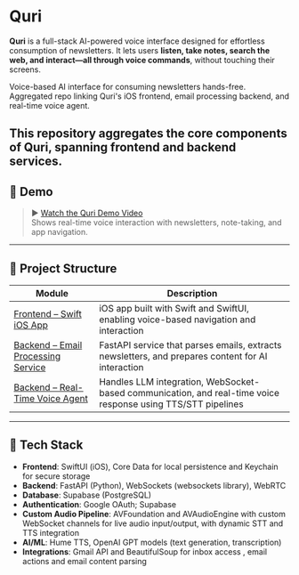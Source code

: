 # Quri
**Quri** is a full-stack AI-powered voice interface designed for effortless consumption of newsletters. It lets users **listen, take notes, search the web, and interact—all through voice commands**, without touching their screens.

Voice-based AI interface for consuming newsletters hands-free. Aggregated repo linking Quri's iOS frontend, email processing backend, and real-time voice agent.



This repository aggregates the core components of Quri, spanning frontend and backend services.
---

## 🎥 Demo

> ▶️ [Watch the Quri Demo Video](https://youtu.be/VoiCGiHXJsw)  
Shows real-time voice interaction with newsletters, note-taking, and app navigation.

---

## 🔗 Project Structure

| Module | Description |
|--------|-------------|
| [Frontend – Swift iOS App](https://github.com/Vikhyat05/QuriIOS-Frontend) | iOS app built with Swift and SwiftUI, enabling voice-based navigation and interaction |
| [Backend – Email Processing Service](https://github.com/Vikhyat05/QuriEmailProcessing-Backend) | FastAPI service that parses emails, extracts newsletters, and prepares content for AI interaction |
| [Backend – Real-Time Voice Agent](https://github.com/Vikhyat05/QuriVoiceAgent-Backend/tree/main) | Handles LLM integration, WebSocket-based communication, and real-time voice response using TTS/STT pipelines | AI Memory Managment 

---


## 🚀 Tech Stack

- **Frontend**: SwiftUI (iOS), Core Data for local persistence and Keychain for secure storage
- **Backend**: FastAPI (Python), WebSockets (websockets library), WebRTC
- **Database**: Supabase (PostgreSQL)
- **Authentication**: Google OAuth; Supabase
- **Custom Audio Pipeline**: AVFoundation and AVAudioEngine with custom WebSocket channels for live audio input/output, with dynamic STT and TTS integration
- **AI/ML**: Hume TTS, OpenAI GPT models (text generation, transcription)
- **Integrations**: Gmail API and BeautifulSoup for inbox access , email actions and email content parsing

